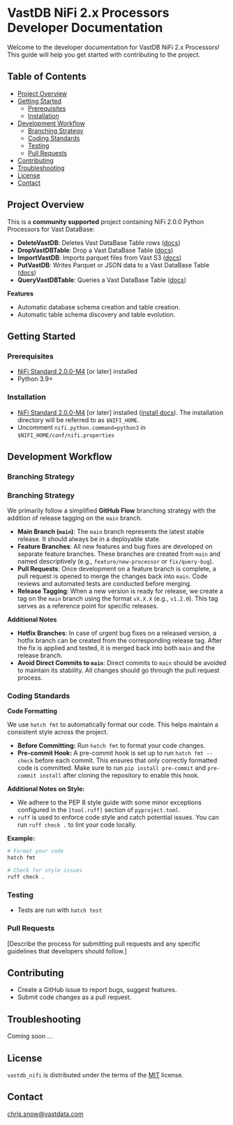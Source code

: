 # VastDB NiFi 2.x Processors Developer Documentation

Welcome to the developer documentation for VastDB NiFi 2.x Processors! This guide will help you get started with contributing to the project.

## Table of Contents

- [Project Overview](#project-overview)
- [Getting Started](#getting-started)
    - [Prerequisites](#prerequisites)
    - [Installation](#installation)
- [Development Workflow](#development-workflow)
    - [Branching Strategy](#branching-strategy)
    - [Coding Standards](#coding-standards)
    - [Testing](#testing)
    - [Pull Requests](#pull-requests)
- [Contributing](#contributing)
- [Troubleshooting](#troubleshooting)
- [License](#license)
- [Contact](#contact)

## Project Overview

This is a **community supported** project containing NiFi 2.0.0 Python Processors for Vast DataBase:

- **DeleteVastDB**: Deletes Vast DataBase Table rows ([docs](./docs/DeleteVastDB.md))
- **DropVastDBTable**: Drop a Vast DataBase Table ([docs](./docs/DropVastDBTable.md))
- **ImportVastDB**: Imports parquet files from Vast S3 ([docs](./docs/ImportVastDB.md))
- **PutVastDB**: Writes Parquet or JSON data to a Vast DataBase Table ([docs](./docs/PutVastDB.md))
- **QueryVastDBTable**: Queries a Vast DataBase Table ([docs](./docs/QueryVastDBTable.md))

**Features**

- Automatic database schema creation and table creation.
- Automatic table schema discovery and table evolution.

## Getting Started

### Prerequisites

- [NiFi Standard 2.0.0-M4](https://nifi.apache.org/download/) [or later] installed
- Python 3.9+

### Installation

- [NiFi Standard 2.0.0-M4](https://nifi.apache.org/download/) [or later] installed ([install docs](https://nifi.apache.org/docs/nifi-docs/html/getting-started.html#downloading-and-installing-nifi)).  The installation directory will be referred to as `$NIFI_HOME`.
 - Uncomment `nifi.python.command=python3` in `$NIFI_HOME/conf/nifi.properties`

## Development Workflow

### Branching Strategy

### Branching Strategy

We primarily follow a simplified **GitHub Flow** branching strategy with the addition of release tagging on the `main` branch.

* **Main Branch (`main`)**: The `main` branch represents the latest stable release. It should always be in a deployable state.
* **Feature Branches**: All new features and bug fixes are developed on separate feature branches. These branches are created from `main` and named descriptively (e.g., `feature/new-processor` or `fix/query-bug`).
* **Pull Requests**: Once development on a feature branch is complete, a pull request is opened to merge the changes back into `main`. Code reviews and automated tests are conducted before merging.
* **Release Tagging**: When a new version is ready for release, we create a tag on the `main` branch using the format `vX.X.X` (e.g., `v1.2.0`). This tag serves as a reference point for specific releases.

**Additional Notes**

* **Hotfix Branches**: In case of urgent bug fixes on a released version, a hotfix branch can be created from the corresponding release tag. After the fix is applied and tested, it is merged back into both `main` and the release branch.
* **Avoid Direct Commits to `main`**:  Direct commits to `main` should be avoided to maintain its stability. All changes should go through the pull request process. 

### Coding Standards

**Code Formatting**

We use `hatch fmt` to automatically format our code. This helps maintain a consistent style across the project. 

* **Before Committing:**  Run `hatch fmt` to format your code changes. 
* **Pre-commit Hook:**  A pre-commit hook is set up to run `hatch fmt --check` before each commit. This ensures that only correctly formatted code is committed.  Make sure to run `pip install pre-commit` and `pre-commit install` after cloning the repository to enable this hook. 

**Additional Notes on Style:**

* We adhere to the PEP 8 style guide with some minor exceptions configured in the `[tool.ruff]` section of `pyproject.toml`.
* `ruff` is used to enforce code style and catch potential issues. You can run `ruff check .` to lint your code locally. 

**Example:**

```bash
# Format your code
hatch fmt

# Check for style issues 
ruff check .
```

### Testing

- Tests are run with `hatch test`

### Pull Requests

[Describe the process for submitting pull requests and any specific guidelines that developers should follow.]

## Contributing

- Create a GitHub issue to report bugs, suggest features.
- Submit code changes as a pull request.

## Troubleshooting

Coming soon ...

## License

`vastdb_nifi` is distributed under the terms of the [MIT](https://spdx.org/licenses/MIT.html) license.

## Contact

chris.snow@vastdata.com